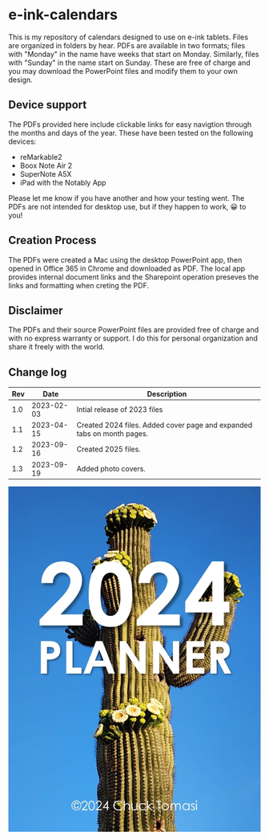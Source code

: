 # e-ink-calendars

This is my repository of calendars designed to use on e-ink tablets. Files are organized in folders by hear. PDFs are available in two formats; files with "Monday" in the name have weeks that start on Monday. Similarly, files with "Sunday" in the name start on Sunday. These are free of charge and you may download the PowerPoint files and modify them to your own design.

## Device support

The PDFs provided here include clickable links for easy navigtion through the months and days of the year. These have been tested on the following devices:

* reMarkable2
* Boox Note Air 2
* SuperNote A5X
* iPad with the Notably App

Please let me know if you have another and how your testing went. The PDFs are not intended for desktop use, but if they happen to work, 😀 to you!

## Creation Process

The PDFs were created a Mac using the desktop PowerPoint app, then opened in Office 365 in Chrome and downloaded as PDF. The local app provides internal document links and the Sharepoint operation preseves the links and formatting when creting the PDF.

## Disclaimer

The PDFs and their source PowerPoint files are provided free of charge and with no express warranty or support. I do this for personal organization and share it freely with the world.

## Change log

| Rev | Date | Description |
|-|-|-|
|1.0|2023-02-03|Intial release of 2023 files|
|1.1|2023-04-15|Created 2024 files. Added cover page and expanded tabs on month pages.|
|1.2|2023-09-16|Created 2025 files.|
|1.3|2023-09-19|Added photo covers.|

![2025 planner cover sheet](images/SmartSelect_20230921_095316_Chrome.jpg)
